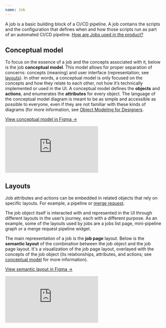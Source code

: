 ```yaml
---
name: Job
---
```


A job is a basic building block of a CI/CD pipeline. A job contains the scripts and the configuration that defines when and how those scripts run as part of an automated CI/CD pipeline.
[How are Jobs used in the product?](https://docs.gitlab.com/ee/ci/jobs/)

## Conceptual model

To focus on the essence of a job and the concepts associated with it, below is the job **conceptual model**.
This model allows for proper separation of concerns: concepts (meaning) and user interface (representation; see [layouts](#layouts)).
In other words, a conceptual model is only focused on the concepts and how they relate to each other, not how it’s technically implemented or used in the UI.
A conceptual model defines the **objects** and **actions**, and enumerates the **attributes** for every object.
The language of the conceptual model diagram is meant to be as simple and accessible as possible to everyone, even if they are not familiar with these kinds of diagrams (for more information, see [Object Modeling for Designers](https://medium.com/@hpadkisson/object-modeling-for-designers-an-introduction-7871bdcf8baf).

[View conceptual model in Figma →](https://www.figma.com/file/J68bePHXIN5OPWqaFFY9ri/Conceptual-model?node-id=4488%3A462)

<div class="figma-embed" aria-label="Conceptual diagram that is a reflection of the Job object actions, attributes and its object relationships." role="img">
  <iframe frameborder="0" src="https://www.figma.com/embed?embed_host=share&url=https%3A%2F%2Fwww.figma.com%2Ffile%2FJ68bePHXIN5OPWqaFFY9ri%2FConceptual-model%3Fnode-id%3D4488%253A461" allowfullscreen></iframe>
</div>

## Layouts

Job attributes and actions can be embedded in related objects that rely on specific layouts. For example, a pipeline or [merge request](/objects/merge-request).

The job object itself is interacted with and represented in the UI through different layouts in the user’s journey, each with a different purpose.
As an example, some of the layouts used by jobs are a jobs list page, mini-pipeline graph or a merge request pipeline widget.

The main representation of a job is the **job page** layout.
Below is the **semantic layout** of the combination between the job object and the job page layout.
It's a visualization of the job page layout, overlayed with the concepts of the job object (its relationships, attributes, and actions; see [conceptual model](#conceptual-model) for more information).

[View semantic layout in Figma →](https://www.figma.com/file/shVF8UZwrQtkNfMDjcrsyH/?node-id=4636%3A208)

<div class="figma-embed" aria-label="A layout of a Job object with overlays to highlight different sections that represent the actions, attributes and object relationships within the Job layout." role="img">
  <iframe frameborder="0" src="https://www.figma.com/embed?embed_host=share&url=https%3A%2F%2Fwww.figma.com%2Ffile%2FshVF8UZwrQtkNfMDjcrsyH%2FSemantic-layouts%3Fnode-id%3D4636%253A208" allowfullscreen></iframe>
</div>

